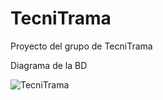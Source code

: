 # TecniTrama
Proyecto del grupo de TecniTrama


Diagrama de la BD

![TecniTrama ](https://github.com/user-attachments/assets/84181438-e402-43fb-850e-c4f6a95c8d70)
